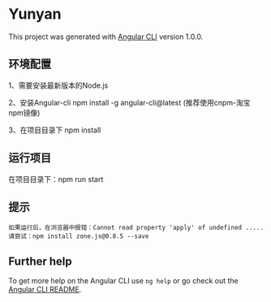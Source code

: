 # Yunyan

This project was generated with [Angular CLI](https://github.com/angular/angular-cli) version 1.0.0.

## 环境配置

1、需要安装最新版本的Node.js

2、安装Angular-cli
	npm install -g angular-cli@latest (推荐使用cnpm-淘宝npm镜像)
  
3、在项目目录下
	npm install

## 运行项目

在项目目录下：npm run start

## 提示
	如果运行后，在浏览器中报错：Cannot read property 'apply' of undefined .....
	请尝试：npm install zone.js@0.8.5 --save

## Further help

To get more help on the Angular CLI use `ng help` or go check out the [Angular CLI README](https://github.com/angular/angular-cli/blob/master/README.md).
